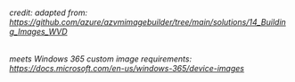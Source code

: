 ###### credit: adapted from: https://github.com/azure/azvmimagebuilder/tree/main/solutions/14_Building_Images_WVD
###### meets Windows 365 custom image requirements: https://docs.microsoft.com/en-us/windows-365/device-images

